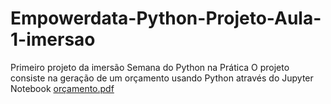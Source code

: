 # Empowerdata-Python-Projeto-Aula-1-imersao
Primeiro projeto da imersão Semana do Python na Prática
O projeto consiste na geração de um orçamento usando Python através do Jupyter Notebook
[orçamento.pdf](https://github.com/tilimasp/Empowerdata-Python-Projeto-Aula-1-imersao/files/11095536/orcamento.pdf)
